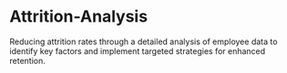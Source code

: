 # Attrition-Analysis
Reducing attrition rates through a detailed analysis of employee data to identify key factors and implement targeted strategies for enhanced retention.
